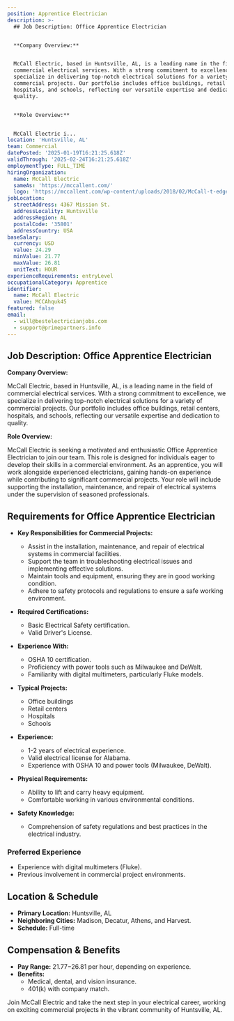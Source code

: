 ```yaml
---
position: Apprentice Electrician
description: >-
  ## Job Description: Office Apprentice Electrician


  **Company Overview:**


  McCall Electric, based in Huntsville, AL, is a leading name in the field of
  commercial electrical services. With a strong commitment to excellence, we
  specialize in delivering top-notch electrical solutions for a variety of
  commercial projects. Our portfolio includes office buildings, retail centers,
  hospitals, and schools, reflecting our versatile expertise and dedication to
  quality.


  **Role Overview:**


  McCall Electric i...
location: 'Huntsville, AL'
team: Commercial
datePosted: '2025-01-19T16:21:25.618Z'
validThrough: '2025-02-24T16:21:25.618Z'
employmentType: FULL_TIME
hiringOrganization:
  name: McCall Electric
  sameAs: 'https://mccallent.com/'
  logo: 'https://mccallent.com/wp-content/uploads/2018/02/McCall-t-edge-1.png'
jobLocation:
  streetAddress: 4367 Mission St.
  addressLocality: Huntsville
  addressRegion: AL
  postalCode: '35801'
  addressCountry: USA
baseSalary:
  currency: USD
  value: 24.29
  minValue: 21.77
  maxValue: 26.81
  unitText: HOUR
experienceRequirements: entryLevel
occupationalCategory: Apprentice
identifier:
  name: McCall Electric
  value: MCCAhquk45
featured: false
email:
  - will@bestelectricianjobs.com
  - support@primepartners.info
---
```




## Job Description: Office Apprentice Electrician

**Company Overview:**

McCall Electric, based in Huntsville, AL, is a leading name in the field of commercial electrical services. With a strong commitment to excellence, we specialize in delivering top-notch electrical solutions for a variety of commercial projects. Our portfolio includes office buildings, retail centers, hospitals, and schools, reflecting our versatile expertise and dedication to quality.

**Role Overview:**

McCall Electric is seeking a motivated and enthusiastic Office Apprentice Electrician to join our team. This role is designed for individuals eager to develop their skills in a commercial environment. As an apprentice, you will work alongside experienced electricians, gaining hands-on experience while contributing to significant commercial projects. Your role will include supporting the installation, maintenance, and repair of electrical systems under the supervision of seasoned professionals.

## Requirements for Office Apprentice Electrician

- **Key Responsibilities for Commercial Projects:**
  - Assist in the installation, maintenance, and repair of electrical systems in commercial facilities.
  - Support the team in troubleshooting electrical issues and implementing effective solutions.
  - Maintain tools and equipment, ensuring they are in good working condition.
  - Adhere to safety protocols and regulations to ensure a safe working environment.

- **Required Certifications:**
  - Basic Electrical Safety certification.
  - Valid Driver's License.

- **Experience With:**
  - OSHA 10 certification.
  - Proficiency with power tools such as Milwaukee and DeWalt.
  - Familiarity with digital multimeters, particularly Fluke models.

- **Typical Projects:**
  - Office buildings
  - Retail centers
  - Hospitals
  - Schools

- **Experience:**
  - 1-2 years of electrical experience.
  - Valid electrical license for Alabama.
  - Experience with OSHA 10 and power tools (Milwaukee, DeWalt).

- **Physical Requirements:**
  - Ability to lift and carry heavy equipment.
  - Comfortable working in various environmental conditions.
  
- **Safety Knowledge:**
  - Comprehension of safety regulations and best practices in the electrical industry.

### Preferred Experience

- Experience with digital multimeters (Fluke).
- Previous involvement in commercial project environments.

## Location & Schedule

- **Primary Location:** Huntsville, AL
- **Neighboring Cities:** Madison, Decatur, Athens, and Harvest.
- **Schedule:** Full-time

## Compensation & Benefits

- **Pay Range:** $21.77-$26.81 per hour, depending on experience.
- **Benefits:**
  - Medical, dental, and vision insurance.
  - 401(k) with company match.

Join McCall Electric and take the next step in your electrical career, working on exciting commercial projects in the vibrant community of Huntsville, AL.
